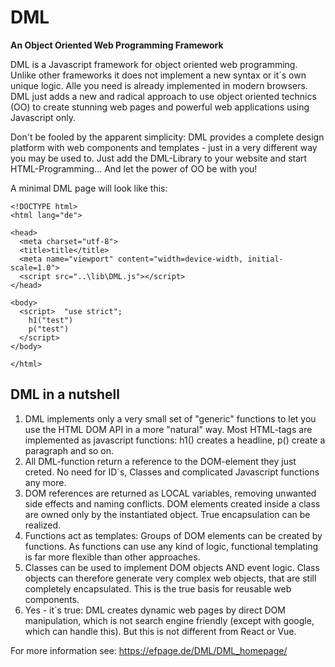 # DML
<b>An Object Oriented Web Programming Framework</b>

DML is a Javascript framework for object oriented web programming. Unlike other frameworks it does not implement a new syntax or it´s own unique logic. Alle you need is already implemented in modern browsers. DML just adds a new and radical approach to use object oriented technics (OO) to create stunning web pages and powerful web applications using Javascript only. 

Don't be fooled by the apparent simplicity: DML provides a complete design platform with web components and templates - just in a very different way you may be used to. Just add the DML-Library to your website and start HTML-Programming... And let the power of OO be with you!

A minimal DML page will look like this:

```
<!DOCTYPE html>
<html lang="de">

<head>
  <meta charset="utf-8">
  <title>title</title>
  <meta name="viewport" content="width=device-width, initial-scale=1.0">
  <script src="..\lib\DML.js"></script>
</head>

<body>
  <script>  "use strict";
    h1("test")
    p("test")
  </script>
</body>

</html>
```


## DML in a nutshell
1. DML implements only a very small set of "generic" functions to let you use the HTML DOM API in a more "natural" way. Most HTML-tags are implemented as javascript functions: h1() creates a headline, p() create a paragraph and so on.
2. All DML-function return a reference to the DOM-element they just creted. No need for ID´s, Classes and complicated Javascript functions any more.
3. DOM references are returned as LOCAL variables, removing unwanted side effects and naming conflicts. DOM elements created inside a class are owned only by the instantiated object. True encapsulation can be realized.
4. Functions act as templates: Groups of DOM elements can be created by functions. As functions can use any kind of logic, functional templating is far more flexible than other approaches.
5. Classes can be used to implement DOM objects AND event logic. Class objects can therefore generate very complex web objects, that are still completely encapsulated. This is the true basis for reusable web components.
6. Yes - it´s true: DML creates dynamic web pages by direct DOM manipulation, which is not search engine friendly (except with google, which can handle this). But this is not different from React or Vue.  

For more information see: https://efpage.de/DML/DML_homepage/
